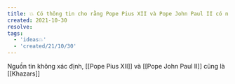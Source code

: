 ```yaml
---
title: 💥 Có thông tin cho rằng Pope Pius XII và Pope John Paul II có nguồn gốc Khazars
created: 2021-10-30
resolve: 
tags:
  - 'ideas💥'
  - 'created/21/10/30'
---
```


Nguồn tin không xác định, [[Pope Pius XII]] và [[Pope John Paul II]] cũng là [[Khazars]]